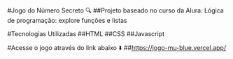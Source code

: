 #Jogo do Número Secreto 🔍
##Projeto baseado no curso da Alura: Lógica de programação: explore funções e listas

#Tecnologias Utilizadas
##HTML
##CSS
##Javascript

#Acesse o jogo através do link abaixo ⬇️
##https://jogo-mu-blue.vercel.app/
